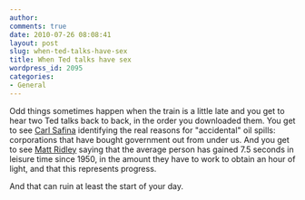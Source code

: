 ```yaml
---
author:
comments: true
date: 2010-07-26 08:08:41
layout: post
slug: when-ted-talks-have-sex
title: When Ted talks have sex
wordpress_id: 2095
categories:
- General
---
```


Odd things sometimes happen when the train is a little late and you get to hear two Ted talks  back to back, in the order you downloaded them. You get to see [Carl Safina](http://www.ted.com/talks/lang/eng/carl_safina_the_oil_spill_s_unseen_culprits_victims.html) identifying the real reasons for "accidental" oil spills: corporations that have bought government out from under us. And you get to see [Matt Ridley](http://www.ted.com/talks/lang/eng/matt_ridley_when_ideas_have_sex.html) saying that the average person has gained 7.5 seconds in leisure time since 1950, in the amount they have to work to obtain an hour of light, and that this represents progress.

And that can ruin at least the start of your day.
